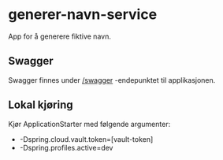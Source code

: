 # generer-navn-service
App for å generere fiktive navn.

## Swagger
Swagger finnes under [/swagger](https://generer-navn-service.dev.adeo.no/swagger) -endepunktet til applikasjonen.

## Lokal kjøring
Kjør ApplicationStarter med følgende argumenter:
 - -Dspring.cloud.vault.token=[vault-token]
 - -Dspring.profiles.active=dev

